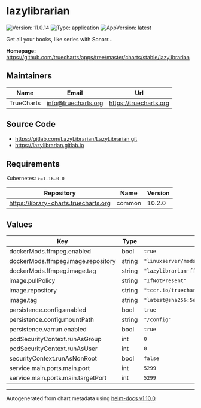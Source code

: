# lazylibrarian

![Version: 11.0.14](https://img.shields.io/badge/Version-11.0.14-informational?style=flat-square) ![Type: application](https://img.shields.io/badge/Type-application-informational?style=flat-square) ![AppVersion: latest](https://img.shields.io/badge/AppVersion-latest-informational?style=flat-square)

Get all your books, like series with Sonarr...

**Homepage:** <https://github.com/truecharts/apps/tree/master/charts/stable/lazylibrarian>

## Maintainers

| Name | Email | Url |
| ---- | ------ | --- |
| TrueCharts | <info@truecharts.org> | <https://truecharts.org> |

## Source Code

* <https://gitlab.com/LazyLibrarian/LazyLibrarian.git>
* <https://lazylibrarian.gitlab.io>

## Requirements

Kubernetes: `>=1.16.0-0`

| Repository | Name | Version |
|------------|------|---------|
| https://library-charts.truecharts.org | common | 10.2.0 |

## Values

| Key | Type | Default | Description |
|-----|------|---------|-------------|
| dockerMods.ffmpeg.enabled | bool | `true` |  |
| dockerMods.ffmpeg.image.repository | string | `"linuxserver/mods"` |  |
| dockerMods.ffmpeg.image.tag | string | `"lazylibrarian-ffmpeg"` |  |
| image.pullPolicy | string | `"IfNotPresent"` |  |
| image.repository | string | `"tccr.io/truecharts/lazylibrarian"` |  |
| image.tag | string | `"latest@sha256:5ecba98701f1a79bb7e88b83926121797115114ecaa761af1e16c89a1e91c190"` |  |
| persistence.config.enabled | bool | `true` |  |
| persistence.config.mountPath | string | `"/config"` |  |
| persistence.varrun.enabled | bool | `true` |  |
| podSecurityContext.runAsGroup | int | `0` |  |
| podSecurityContext.runAsUser | int | `0` |  |
| securityContext.runAsNonRoot | bool | `false` |  |
| service.main.ports.main.port | int | `5299` |  |
| service.main.ports.main.targetPort | int | `5299` |  |

----------------------------------------------
Autogenerated from chart metadata using [helm-docs v1.10.0](https://github.com/norwoodj/helm-docs/releases/v1.10.0)
